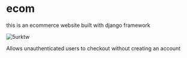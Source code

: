 # ecom
this is an ecommerce website built with django framework

![5urktw](https://user-images.githubusercontent.com/87356028/142618376-067723c0-67d4-4858-a2d7-96085cad2df4.gif)

Allows unauthenticated users to checkout without creating an account
